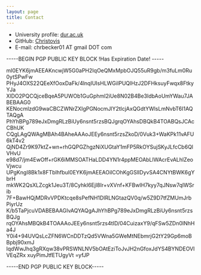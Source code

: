 ```yaml
---
layout: page
title: Contact
---
```


- University profile: [dur.ac.uk](https://www.dur.ac.uk/research/directory/staff/?id=16482)
- GitHub: [Christovis](https://github.com/Christovis)
- E-mail: chrbecker01 AT gmail DOT com

-----BEGIN PGP PUBLIC KEY BLOCK !Has Expiration Date! -----

mI0EYK6jmAEEAKncwjW5G0aPH2IqOeQMxMpbOJQ55uR9gb/m3fuLm0Ru0ytSPwFw
PHyJ4OXS22QEeXfOoxDaFk/4lnqIUIsHLWGiIPUQlHzJ2DFHksuyFwqx8FtkyYJa
XlDO2PQCQjceBqeA5PUWOb1GuGphmI2iUe8N02B4Be3ldbAoUmYWau7JABEBAAG0
KENocmlzdG9waCBCZWNrZXIgPGNocmJlY2tlcjAxQGdtYWlsLmNvbT6I1AQTAQgA
PhYhBPg789eJxDmgRLzBiUy6nsnt5rzsBQJgrqOYAhsDBQkB4TOABQsJCAcCBhUK
CQgLAgQWAgMBAh4BAheAAAoJEEy6nsnt5rzsZkoD/0Vuk3+WaKPk11vAFU6kT4v2
QjND4Zr9K97ktZ+wn+rhGQPGZhgzNiXUGtaY1mFP5RkOYSujSKyJLfcCb6QlVHvU
e98d7/jm4EwOff+rGK6iMMSOATHaLDD4YN1r4ppMEOAbLlWAcrEvALhlZeoVjwcu
UPgKngI8Bk1x8FTbIhfbuI0EYK6jmAEEAOiICOhKgGSlIDyvSA4CNYtBWK6gYbrH
mkWK2QsXLZcgk1Jeu3T/8Cyhkl6Ejl8Ir+vXVnf+KFBwIH7kyy7qJNsw7qlWSrib
7F+BawHQjMDRvVPDKtcqe8sPefNH1DIRLNGtazQV0q/w5Z9D7tfZMUmJrbPiyrUz
K/b5TaPjcuVDABEBAAGIvAQYAQgAJhYhBPg789eJxDmgRLzBiUy6nsnt5rzsBQJg
rqOYAhsMBQkB4TOAAAoJEEy6nsnt5rzs4tID/04CuizaxY9/qFSw5ZDn0lNhHa4J
Y0i4+94UVQsLcZFN6WCnDDTzQd5VWna5GWeMtNEbmrjG2tY29Gp6moBBpbj90xmJ
IqdWwJhq3gRXqw38vPRSWNLNV5bOAtEziToJvJH2nGfoxJdYS4BYNDEOVIVEqZRx
xuyPimJtfETUgyVt
=yfJP

-----END PGP PUBLIC KEY BLOCK-----
